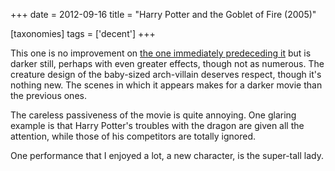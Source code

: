 +++
date = 2012-09-16
title = "Harry Potter and the Goblet of Fire (2005)"

[taxonomies]
tags = ['decent']
+++

This one is no improvement on [the one immediately predeceding it] but
is darker still, perhaps with even greater effects, though not as
numerous. The creature design of the baby-sized arch-villain deserves
respect, though it\'s nothing new. The scenes in which it appears makes
for a darker movie than the previous ones.

The careless passiveness of the movie is quite annoying. One glaring
example is that Harry Potter\'s troubles with the dragon are given all
the attention, while those of his competitors are totally ignored.

One performance that I enjoyed a lot, a new character, is the super-tall
lady.

  [the one immediately predeceding it]: http://movies.tshepang.net/harry-potter-and-the-prisoner-of-azkaban-2004
